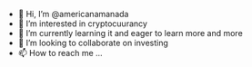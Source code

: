 - 👋 Hi, I’m @americanamanada
- 👀 I’m interested in cryptocuurancy
- 🌱 I’m currently learning it and eager to learn more and more
- 💞️ I’m looking to collaborate on investing
- 📫 How to reach me ...

<!---
americanamanada/americanamanada is a ✨ special ✨ repository because its `README.md` (this file) appears on your GitHub profile.
You can click the Preview link to take a look at your changes.
--->
